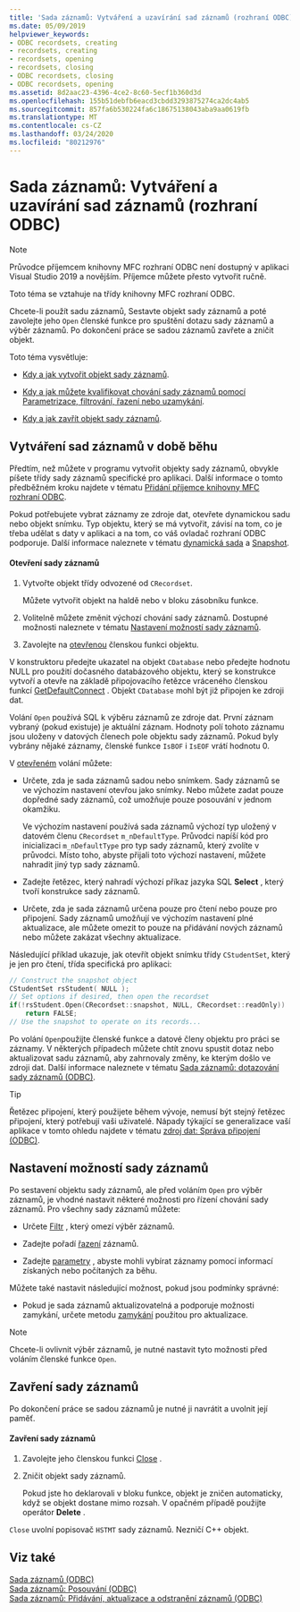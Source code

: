 ```yaml
---
title: 'Sada záznamů: Vytváření a uzavírání sad záznamů (rozhraní ODBC)'
ms.date: 05/09/2019
helpviewer_keywords:
- ODBC recordsets, creating
- recordsets, creating
- recordsets, opening
- recordsets, closing
- ODBC recordsets, closing
- ODBC recordsets, opening
ms.assetid: 8d2aac23-4396-4ce2-8c60-5ecf1b360d3d
ms.openlocfilehash: 155b51debfb6eacd3cbdd3293875274ca2dc4ab5
ms.sourcegitcommit: 857fa6b530224fa6c18675138043aba9aa0619fb
ms.translationtype: MT
ms.contentlocale: cs-CZ
ms.lasthandoff: 03/24/2020
ms.locfileid: "80212976"
---
```

# <a name="recordset-creating-and-closing-recordsets-odbc"></a>Sada záznamů: Vytváření a uzavírání sad záznamů (rozhraní ODBC)

> [!NOTE]
> Průvodce příjemcem knihovny MFC rozhraní ODBC není dostupný v aplikaci Visual Studio 2019 a novějším. Příjemce můžete přesto vytvořit ručně.

Toto téma se vztahuje na třídy knihovny MFC rozhraní ODBC.

Chcete-li použít sadu záznamů, Sestavte objekt sady záznamů a poté zavolejte jeho `Open` členské funkce pro spuštění dotazu sady záznamů a výběr záznamů. Po dokončení práce se sadou záznamů zavřete a zničit objekt.

Toto téma vysvětluje:

- [Kdy a jak vytvořit objekt sady záznamů](#_core_creating_recordsets_at_run_time).

- [Kdy a jak můžete kvalifikovat chování sady záznamů pomocí Parametrizace, filtrování, řazení nebo uzamykání](#_core_setting_recordset_options).

- [Kdy a jak zavřít objekt sady záznamů](#_core_closing_a_recordset).

##  <a name="creating-recordsets-at-run-time"></a><a name="_core_creating_recordsets_at_run_time"></a>Vytváření sad záznamů v době běhu

Předtím, než můžete v programu vytvořit objekty sady záznamů, obvykle píšete třídy sady záznamů specifické pro aplikaci. Další informace o tomto předběžném kroku najdete v tématu [Přidání příjemce knihovny MFC rozhraní ODBC](../../mfc/reference/adding-an-mfc-odbc-consumer.md).

Pokud potřebujete vybrat záznamy ze zdroje dat, otevřete dynamickou sadu nebo objekt snímku. Typ objektu, který se má vytvořit, závisí na tom, co je třeba udělat s daty v aplikaci a na tom, co váš ovladač rozhraní ODBC podporuje. Další informace naleznete v tématu [dynamická sada](../../data/odbc/dynaset.md) a [Snapshot](../../data/odbc/snapshot.md).

#### <a name="to-open-a-recordset"></a>Otevření sady záznamů

1. Vytvořte objekt třídy odvozené od `CRecordset`.

   Můžete vytvořit objekt na haldě nebo v bloku zásobníku funkce.

1. Volitelně můžete změnit výchozí chování sady záznamů. Dostupné možnosti naleznete v tématu [Nastavení možností sady záznamů](#_core_setting_recordset_options).

1. Zavolejte na [otevřenou](../../mfc/reference/crecordset-class.md#open) členskou funkci objektu.

V konstruktoru předejte ukazatel na objekt `CDatabase` nebo předejte hodnotu NULL pro použití dočasného databázového objektu, který se konstrukce vytvoří a otevře na základě připojovacího řetězce vráceného členskou funkcí [GetDefaultConnect](../../mfc/reference/crecordset-class.md#getdefaultconnect) . Objekt `CDatabase` mohl být již připojen ke zdroji dat.

Volání `Open` používá SQL k výběru záznamů ze zdroje dat. První záznam vybraný (pokud existuje) je aktuální záznam. Hodnoty polí tohoto záznamu jsou uloženy v datových členech pole objektu sady záznamů. Pokud byly vybrány nějaké záznamy, členské funkce `IsBOF` i `IsEOF` vrátí hodnotu 0.

V [otevřeném](../../mfc/reference/crecordset-class.md#open) volání můžete:

- Určete, zda je sada záznamů sadou nebo snímkem. Sady záznamů se ve výchozím nastavení otevřou jako snímky. Nebo můžete zadat pouze dopředné sady záznamů, což umožňuje pouze posouvání v jednom okamžiku.

   Ve výchozím nastavení používá sada záznamů výchozí typ uložený v datovém členu `CRecordset` `m_nDefaultType`. Průvodci napíší kód pro inicializaci `m_nDefaultType` pro typ sady záznamů, který zvolíte v průvodci. Místo toho, abyste přijali toto výchozí nastavení, můžete nahradit jiný typ sady záznamů.

- Zadejte řetězec, který nahradí výchozí příkaz jazyka SQL **Select** , který tvoří konstrukce sady záznamů.

- Určete, zda je sada záznamů určena pouze pro čtení nebo pouze pro připojení. Sady záznamů umožňují ve výchozím nastavení plné aktualizace, ale můžete omezit to pouze na přidávání nových záznamů nebo můžete zakázat všechny aktualizace.

Následující příklad ukazuje, jak otevřít objekt snímku třídy `CStudentSet`, který je jen pro čtení, třída specifická pro aplikaci:

```cpp
// Construct the snapshot object
CStudentSet rsStudent( NULL );
// Set options if desired, then open the recordset
if(!rsStudent.Open(CRecordset::snapshot, NULL, CRecordset::readOnly))
    return FALSE;
// Use the snapshot to operate on its records...
```

Po volání `Open`použijte členské funkce a datové členy objektu pro práci se záznamy. V některých případech můžete chtít znovu spustit dotaz nebo aktualizovat sadu záznamů, aby zahrnovaly změny, ke kterým došlo ve zdroji dat. Další informace naleznete v tématu [Sada záznamů: dotazování sady záznamů (ODBC)](../../data/odbc/recordset-requerying-a-recordset-odbc.md).

> [!TIP]
>  Řetězec připojení, který použijete během vývoje, nemusí být stejný řetězec připojení, který potřebují vaši uživatelé. Nápady týkající se generalizace vaší aplikace v tomto ohledu najdete v tématu [zdroj dat: Správa připojení (ODBC)](../../data/odbc/data-source-managing-connections-odbc.md).

##  <a name="setting-recordset-options"></a><a name="_core_setting_recordset_options"></a>Nastavení možností sady záznamů

Po sestavení objektu sady záznamů, ale před voláním `Open` pro výběr záznamů, je vhodné nastavit některé možnosti pro řízení chování sady záznamů. Pro všechny sady záznamů můžete:

- Určete [Filtr](../../data/odbc/recordset-filtering-records-odbc.md) , který omezí výběr záznamů.

- Zadejte pořadí [řazení](../../data/odbc/recordset-sorting-records-odbc.md) záznamů.

- Zadejte [parametry](../../data/odbc/recordset-parameterizing-a-recordset-odbc.md) , abyste mohli vybírat záznamy pomocí informací získaných nebo počítaných za běhu.

Můžete také nastavit následující možnost, pokud jsou podmínky správné:

- Pokud je sada záznamů aktualizovatelná a podporuje možnosti zamykání, určete metodu [zamykání](../../data/odbc/recordset-locking-records-odbc.md) použitou pro aktualizace.

> [!NOTE]
>  Chcete-li ovlivnit výběr záznamů, je nutné nastavit tyto možnosti před voláním členské funkce `Open`.

##  <a name="closing-a-recordset"></a><a name="_core_closing_a_recordset"></a>Zavření sady záznamů

Po dokončení práce se sadou záznamů je nutné ji navrátit a uvolnit její paměť.

#### <a name="to-close-a-recordset"></a>Zavření sady záznamů

1. Zavolejte jeho členskou funkci [Close](../../mfc/reference/crecordset-class.md#close) .

1. Zničit objekt sady záznamů.

   Pokud jste ho deklarovali v bloku funkce, objekt je zničen automaticky, když se objekt dostane mimo rozsah. V opačném případě použijte operátor **Delete** .

`Close` uvolní popisovač `HSTMT` sady záznamů. Nezničí C++ objekt.

## <a name="see-also"></a>Viz také

[Sada záznamů (ODBC)](../../data/odbc/recordset-odbc.md)<br/>
[Sada záznamů: Posouvání (ODBC)](../../data/odbc/recordset-scrolling-odbc.md)<br/>
[Sada záznamů: Přidávání, aktualizace a odstranění záznamů (ODBC)](../../data/odbc/recordset-adding-updating-and-deleting-records-odbc.md)
